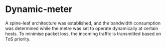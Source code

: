 # Dynamic-meter

A spine-leaf architecture was established, and the bandwidth consumption was determined while the metre was set to operate dynamically at certain hosts. To minimise packet loss, the incoming traffic is transmitted based on ToS priority.

